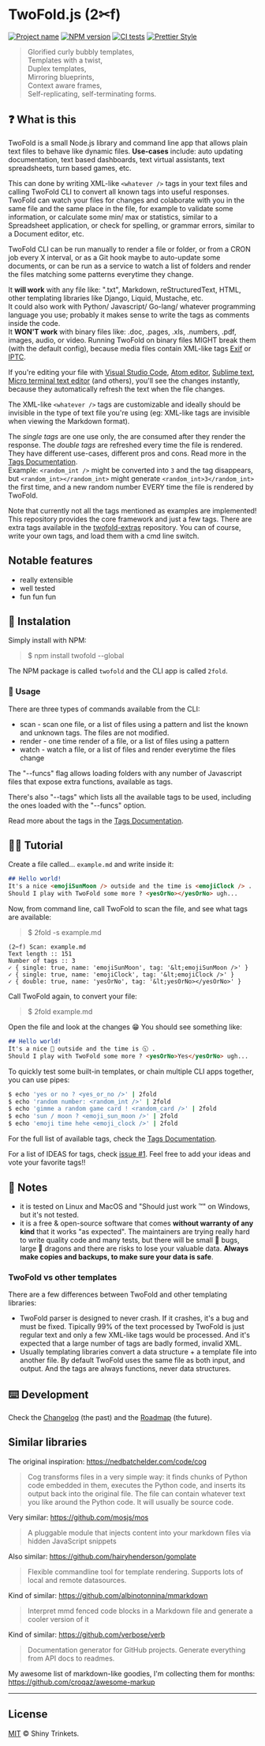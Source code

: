 # TwoFold.js (2✂︎f)

[![Project name][project-img]][project-url]
[![NPM version][npm-img]][npm-url]
[![CI tests][build-img]][build-url]
[![Prettier Style][style-img]][style-url]

> Glorified curly bubbly templates,<br />
> Templates with a twist,<br />
> Duplex templates,<br />
> Mirroring blueprints,<br />
> Context aware frames,<br />
> Self-replicating, self-terminating forms.

## ❓ What is this

TwoFold is a small Node.js library and command line app that allows plain text files to behave like dynamic files.
**Use-cases** include: auto updating documentation, text based dashboards, text virtual assistants, text spreadsheets, turn based games, etc.

This can done by writing XML-like `<whatever />` tags in your text files and calling TwoFold CLI to convert all known tags into useful responses. TwoFold can watch your files for changes and colaborate with you in the same file and the same place in the file, for example to validate some information, or calculate some min/ max or statistics, similar to a Spreadsheet application, or check for spelling, or grammar errors, similar to a Document editor, etc.

TwoFold CLI can be run manually to render a file or folder, or from a CRON job every X interval, or as a Git hook maybe to auto-update some documents, or can be run as a service to watch a list of folders and render the files matching some patterns everytime they change.

It **will work** with any file like: ".txt", Markdown, reStructuredText, HTML, other templating libraries like Django, Liquid, Mustache, etc.<br/>
It could also work with Python/ Javascript/ Go-lang/ whatever programming language you use; probably it makes sense to write the tags as comments inside the code.<br/>
It **WON'T work** with binary files like: .doc, .pages, .xls, .numbers, .pdf, images, audio, or video. Running TwoFold on binary files MIGHT break them (with the default config), because media files contain XML-like tags [Exif](https://en.wikipedia.org/wiki/Exif) or [IPTC](https://en.wikipedia.org/wiki/IPTC_Information_Interchange_Model).

If you're editing your file with [Visual Studio Code](https://github.com/microsoft/vscode), [Atom editor](https://github.com/atom/atom), [Sublime text](https://sublimetext.com), [Micro terminal text editor](https://github.com/zyedidia/micro) (and others), you'll see the changes instantly, because they automatically refresh the text when the file changes.

The XML-like `<whatever />` tags are customizable and ideally should be invisible in the type of text file you're using (eg: XML-like tags are invisible when viewing the Markdown format).

The *single tags* are one use only, the are consumed after they render the response.
The *double tags* are refreshed every time the file is rendered.<br/>
They have different use-cases, different pros and cons. Read more in the [Tags Documentation](/docs/doc-tags.md).<br/>
Example: `<random_int />` might be converted into `3` and the tag disappears, but `<random_int></random_int>` might generate `<random_int>3</random_int>` the first time, and a new random number EVERY time the file is rendered by TwoFold.

Note that currently not all the tags mentioned as examples are implemented!<br/>
This repository provides the core framework and just a few tags. There are extra tags available in the [twofold-extras](https://github.com/ShinyTrinkets/twofold-extras) repository. You can of course, write your own tags, and load them with a cmd line switch.


## Notable features

* really extensible
* well tested
* fun fun fun


## 🔩 Instalation

Simply install with NPM:

> $ npm install twofold --global

The NPM package is called `twofold` and the CLI app is called `2fold`.


### 🔨 Usage

There are three types of commands available from the CLI:

* scan - scan one file, or a list of files using a pattern and list the known and unknown tags. The files are not modified.
* render - one time render of a file, or a list of files using a pattern
* watch - watch a file, or a list of files and render everytime the files change

The "--funcs" flag allows loading folders with any number
of Javascript files that expose extra functions, available as tags.

There's also "--tags" which lists all the available tags to be used,
including the ones loaded with the "--funcs" option.

Read more about the tags in the [Tags Documentation](/docs/doc-tags.md).


## 🚶‍♂️ Tutorial

Create a file called... `example.md` and write inside it:

```md
## Hello world!
It's a nice <emojiSunMoon /> outside and the time is <emojiClock /> .
Should I play with TwoFold some more ? <yesOrNo></yesOrNo> ugh...
```

Now, from command line, call TwoFold to scan the file, and see what tags are available:

> $ 2fold -s example.md

```
(2✂︎f) Scan: example.md
Text length :: 151
Number of tags :: 3
✓ { single: true, name: 'emojiSunMoon', tag: '&lt;emojiSunMoon />' }
✓ { single: true, name: 'emojiClock', tag: '&lt;emojiClock />' }
✓ { double: true, name: 'yesOrNo', tag: '&lt;yesOrNo></yesOrNo>' }
```

Call TwoFold again, to convert your file:

> $ 2fold example.md

Open the file and look at the changes :grin: You should see something like:

```md
## Hello world!
It's a nice 🌙 outside and the time is 🕥 .
Should I play with TwoFold some more ? <yesOrNo>Yes</yesOrNo> ugh...
```

To quickly test some built-in templates, or chain multiple CLI apps together, you can use pipes:

```sh
$ echo 'yes or no ? <yes_or_no />' | 2fold
$ echo 'random number: <random_int />' | 2fold
$ echo 'gimme a random game card ! <random_card />' | 2fold
$ echo 'sun / moon ? <emoji_sun_moon />' | 2fold
$ echo 'emoji time hehe <emoji_clock />' | 2fold
```

For the full list of available tags, check the [Tags Documentation](/docs/doc-tags.md).

For a list of IDEAS for tags, check [issue #1](https://github.com/ShinyTrinkets/twofold.js/issues/1).
Feel free to add your ideas and vote your favorite tags!!


## 📝 Notes

* it is tested on Linux and MacOS and "Should just work ™" on Windows, but it's not tested.
* it is a free & open-source software that comes **without warranty of any kind** that it works "as expected". The maintainers are trying really hard to write quality code and many tests, but there will be small 🐛 bugs, large 🐉 dragons and there are risks to lose your valuable data. **Always make copies and backups, to make sure your data is safe**.


### TwoFold vs other templates

There are a few differences between TwoFold and other templating libraries:

* TwoFold parser is designed to never crash. If it crashes, it's a bug and must be fixed.
  Tipically 99% of the text processed by TwoFold is just regular text and only a few XML-like tags would be processed.
  And it's expected that a large number of tags are badly formed, invalid XML.
* Usually templating libraries convert a data structure + a template file into another file.
  By default TwoFold uses the same file as both input, and output.
  And the tags are always functions, never data structures.


## ⌨️ Development

Check the [Changelog](/docs/CHANGELOG.md) (the past) and the [Roadmap](/docs/ROADMAP.md) (the future).


## Similar libraries

The original inspiration: https://nedbatchelder.com/code/cog
> Cog transforms files in a very simple way: it finds chunks of Python code embedded in them, executes the Python code, and inserts its output back into the original file. The file can contain whatever text you like around the Python code. It will usually be source code.

Very similar:
https://github.com/mosjs/mos
> A pluggable module that injects content into your markdown files via hidden JavaScript snippets

Also similar:
https://github.com/hairyhenderson/gomplate
> Flexible commandline tool for template rendering. Supports lots of local and remote datasources.

Kind of similar:
https://github.com/albinotonnina/mmarkdown
> Interpret mmd fenced code blocks in a Markdown file and generate a cooler version of it

Kind of similar:
https://github.com/verbose/verb
> Documentation generator for GitHub projects. Generate everything from API docs to readmes.

My awesome list of markdown-like goodies, I'm collecting them for months:<br/>
https://github.com/croqaz/awesome-markup

-----

## License

[MIT](LICENSE) © Shiny Trinkets.

[project-img]: https://badgen.net/badge/%E2%AD%90/Trinkets/4B0082
[project-url]: https://github.com/ShinyTrinkets
[npm-img]: https://badgen.net/npm/v/twofold?icon=npm&label
[npm-url]: https://npmjs.com/package/twofold
[build-img]: https://github.com/ShinyTrinkets/twofold.js/actions/workflows/main.yml/badge.svg
[build-url]: https://github.com/ShinyTrinkets/twofold.js/actions/workflows/main.yml
[style-img]: https://badgen.net/badge/Code%20style/prettier/f2a
[style-url]: https://prettier.io
